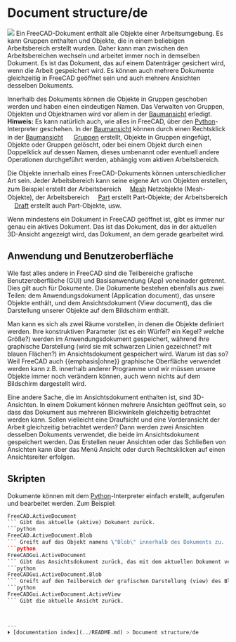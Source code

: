# Document structure/de
![](images/Screenshot_treeview.jpg ) Ein FreeCAD-Dokument enthält alle Objekte einer Arbeitsumgebung. Es kann Gruppen enthalten und Objekte, die in einem beliebigen Arbeitsbereich erstellt wurden. Daher kann man zwischen den Arbeitsbereichen wechseln und arbeitet immer noch in demselben Dokument. Es ist das Dokument, das auf einem Datenträger gesichert wird, wenn die Arbeit gespeichert wird. Es können auch mehrere Dokumente gleichzeitig in FreeCAD geöffnet sein und auch mehrere Ansichten desselben Dokuments.

Innerhalb des Dokuments können die Objekte in Gruppen geschoben werden und haben einen eindeutigen Namen. Das Verwalten von Gruppen, Objekten und Objektnamen wird vor allem in der [Baumansicht](Tree_view/de.md) erledigt. **Hinweis:** Es kann natürlich auch, wie alles in FreeCAD, über den [Python](Python/de.md)-Interpreter geschehen. In der [Baumansicht](Tree_view/de.md) können durch einen Rechtsklick in der [Baumansicht](Tree_view/de.md) <img alt="" src=images/Std_Group.svg  style="width:16px;"> [Gruppen](Std_Group/de.md) erstellt, Objekte in Gruppen eingefügt, Objekte oder Gruppen gelöscht, oder bei einem Objekt durch einen Doppelklick auf dessen Namen, dieses umbenannt oder eventuell andere Operationen durchgeführt werden, abhängig vom aktiven Arbeitsbereich.

Die Objekte innerhalb eines FreeCAD-Dokuments können unterschiedlicher Art sein. Jeder Arbeitsbereich kann seine eigene Art von Objekten erstellen, zum Beispiel erstellt der Arbeitsbereich <img alt="" src=images/Workbench_Mesh.svg  style="width:16px;">[Mesh](Mesh_Workbench/de.md) Netzobjekte (Mesh-Objekte), der Arbeitsbereich <img alt="" src=images/Workbench_Part.svg  style="width:16px;">[Part](Part_Workbench/de.md) erstellt Part-Objekte; der Arbeitsbereich <img alt="" src=images/Workbench_Draft.svg  style="width:16px;">[Draft](Draft_Workbench/de.md) erstellt auch Part-Objekte, usw.

Wenn mindestens ein Dokument in FreeCAD geöffnet ist, gibt es immer nur genau ein aktives Dokument. Das ist das Dokument, das in der aktuellen 3D-Ansicht angezeigt wird, das Dokument, an dem gerade gearbeitet wird.



## Anwendung und Benutzeroberfläche 

Wie fast alles andere in FreeCAD sind die Teilbereiche grafische Benutzeroberfläche (GUI) und Basisanwendung (App) voneinader getrennt. Dies gilt auch für Dokumente. Die Dokumente bestehen ebenfalls aus zwei Teilen: dem Anwendungsdokument (Application document), das unsere Objekte enthält, und dem Ansichtsdokument (View document), das die Darstellung unserer Objekte auf dem Bildschirm enthält.

Man kann es sich als zwei Räume vorstellen, in denen die Objekte definiert werden. Ihre konstruktiven Parameter (ist es ein Würfel? ein Kegel? welche Größe?) werden im Anwendungsdokument gespeichert, während ihre graphische Darstellung (wird sie mit schwarzen Linien gezeichnet? mit blauen Flächen?) im Ansichtsdokument gespeichert wird. Warum ist das so? Weil FreeCAD auch {{emphasis|ohne}} graphische Oberfläche verwendet werden kann z.B. innerhalb anderer Programme und wir müssen unsere Objekte immer noch verändern können, auch wenn nichts auf dem Bildschirm dargestellt wird.

Eine andere Sache, die im Ansichtsdokument enthalten ist, sind 3D-Ansichten. In einem Dokument können mehrere Ansichten geöffnet sein, so dass das Dokument aus mehreren Blickwinkeln gleichzeitig betrachtet werden kann. Sollen vielleicht eine Draufsicht und eine Vorderansicht der Arbeit gleichzeitig betrachtet werden? Dann werden zwei Ansichten desselben Dokuments verwendet, die beide im Ansichtsdokument gespeichert werden. Das Erstellen neuer Ansichten oder das Schließen von Ansichten kann über das Menü Ansicht oder durch Rechtsklicken auf einen Ansichtsreiter erfolgen.



## Skripten

Dokumente können mit dem [Python](Python/de.md)-Interpreter einfach erstellt, aufgerufen und bearbeitet werden. Zum Beispiel: 
```python
FreeCAD.ActiveDocument
``` Gibt das aktuelle (aktive) Dokument zurück. 
```python
FreeCAD.ActiveDocument.Blob
``` Greift auf das Objekt namens \"Blob\" innerhalb des Dokuments zu. 
```python
FreeCADGui.ActiveDocument
``` Gibt das Ansichtsdokument zurück, das mit dem aktuellen Dokument verbunden ist. 
```python
FreeCADGui.ActiveDocument.Blob
``` Greift auf den Teilbereich der grafischen Darstellung (view) des Blob-Objekts zu. 
```python
FreeCADGui.ActiveDocument.ActiveView
``` Gibt die aktuelle Ansicht zurück.



---
⏵ [documentation index](../README.md) > Document structure/de

